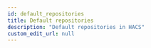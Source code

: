 ```yaml
---
id: default_repositories
title: Default repositories
description: "Default repositories in HACS"
custom_edit_url: null
---
```


<!-- The content of this file is autogenerated during build with script/generate_default_repositories.py -->
